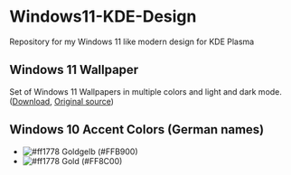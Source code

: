 
# Windows11-KDE-Design
Repository for my Windows 11 like modern design for KDE Plasma

## Windows 11 Wallpaper
Set of Windows 11 Wallpapers in multiple colors and light and dark mode. ([Download](https://www.markdownguide.org/cheat-sheet/), [Original source](https://www.reddit.com/r/Windows11/comments/ochvir/windows_11_default_wallpaper_in_all_colors_light/))

## Windows 10 Accent Colors (German names)
- ![#ff1778](https://www.thecolorapi.com/id?format=svg&named=false&h=15&w=15&hex=FFB900) Goldgelb (#FFB900)
- ![#ff1778](https://www.thecolorapi.com/id?format=svg&named=false&h=15&w=15&hex=FF8C00) Gold (#FF8C00)

